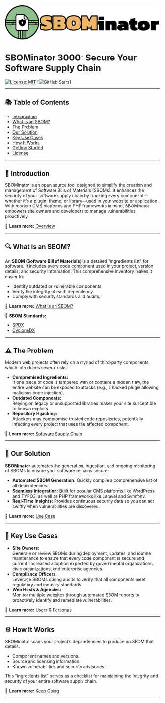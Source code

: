 ![SBOMinator Logo - Secure Your Software Supply Chain](https://github.com/sbominator/docs/blob/main/images/Logo.png?raw=true)

# SBOMinator 3000: Secure Your Software Supply Chain

[![License: MIT](https://img.shields.io/badge/License-MIT-yellow.svg)](https://opensource.org/licenses/MIT)
[![GitHub Stars](#)]

---

## 📚 Table of Contents
- [Introduction](#introduction)
- [What is an SBOM?](#what-is-an-sbom)
- [The Problem](#the-problem)
- [Our Solution](#our-solution)
- [Key Use Cases](#key-use-cases)
- [How It Works](#how-it-works)
- [Getting Started](#getting-started)
- [License](#license)

---

## 🤔 Introduction
SBOMinator is an open source tool designed to simplify the creation and management of Software Bills of Materials (SBOMs). It enhances the security of your software supply chain by tracking every component—whether it's a plugin, theme, or library—used in your website or application. With modern CMS platforms and PHP frameworks in mind, SBOMinator empowers site owners and developers to manage vulnerabilities proactively.

📄 **Learn more:** [Overview](overview/overview.md)

---

## 🔍 What is an SBOM?
An **SBOM (Software Bill of Materials)** is a detailed "ingredients list" for software. It includes every code component used in your project, version details, and security information. This comprehensive inventory makes it easier to:
- Identify outdated or vulnerable components.
- Verify the integrity of each dependency.
- Comply with security standards and audits.

📄 **Learn more:** [What is an SBOM?](overview/What-is-an-SBOM.md)  

📖 **SBOM Standards:**  
- [SPDX](https://spdx.dev)  
- [CycloneDX](https://cyclonedx.org)  

---

## ⚠️ The Problem
Modern web projects often rely on a myriad of third-party components, which introduces several risks:
- **Compromised Ingredients:**  
  If one piece of code is tampered with or contains a hidden flaw, the entire website can be exposed to attacks (e.g., a hacked plugin allowing malicious code injection).  
- **Outdated Components:**  
  Relying on legacy or unsupported libraries makes your site susceptible to known exploits.
- **Repository Hijacking:**  
  Attackers may compromise trusted code repositories, potentially infecting every project that uses the affected component.

📄 **Learn more:** [Software Supply Chain](overview/Software-Supply-Chain.md)

---

## 🚀 Our Solution
**SBOMinator** automates the generation, ingestion, and ongoing monitoring of SBOMs to ensure your software remains secure:
- **Automated SBOM Generation:** Quickly compile a comprehensive list of all dependencies.
- **Seamless Integration:** Built for popular CMS platforms like WordPress and TYPO3, as well as PHP frameworks like Laravel and Symfony.
- **Real-Time Insights:** Provides continuous security data so you can act swiftly when vulnerabilities are discovered.

📄 **Learn more:** [Use Case](overview/use-case.md)

---

## 👥 Key Use Cases
- **Site Owners:**  
  Generate or review SBOMs during deployment, updates, and routine maintenance to ensure that every code component is secure and current. Increased adoption expected by governmental organizations, civic organizations, and enterprise agencies. 
- **Compliance Officers:**  
  Leverage SBOMs during audits to verify that all components meet regulatory and industry standards.
- **Web Hosts & Agencies:**  
  Monitor multiple websites through automated SBOM reports to proactively identify and remediate vulnerabilities.

📄 **Learn more:** [Users & Personas](overview/users-personas.md)

---

## ⚙️ How It Works
SBOMinator scans your project’s dependencies to produce an SBOM that details:
- Component names and versions.
- Source and licensing information.
- Known vulnerabilities and security advisories.

This "ingredients list" serves as a checklist for maintaining the integrity and security of your entire software supply chain.

📄 **Learn more:** [Keep Going](overview/keep-going.md)

---
